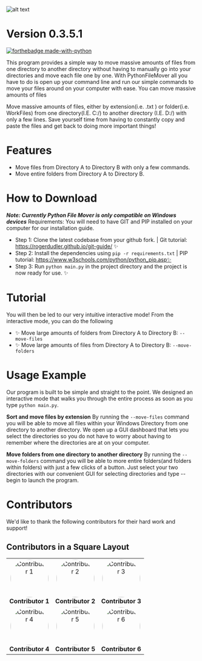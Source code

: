 ![alt text](https://i.imgur.com/z1ogxT9.png)

# Version 0.3.5.1
[![forthebadge made-with-python](http://ForTheBadge.com/images/badges/made-with-python.svg)](https://www.python.org/)

This program provides a simple way to move massive amounts of files from one directory to another directory without having to manually go into your directories and move each file one by one. With PythonFileMover all you have to do is open up your command line and run our simple commands to move your files around on your computer with ease.  You can move massive amounts of files

Move massive amounts of files, either by extension(i.e. .txt ) or folder(i.e. WorkFiles) from one directory(I.E. C:/) to another directory (I.E. D:/) with only a few lines. Save yourself time from having to constantly copy and paste the files and get back to doing more important things!



# Features
- Move files from Directory A to Directory B with only a few commands.
- Move entire folders from Directory A to Directory B.

# How to Download
***Note: Currently Python File Mover is only compatible on Windows devices***
Requirements: You will need to have GIT and PIP installed on your computer for our installation guide.
- Step 1: Clone the latest codebase from your github fork. | Git tutorial: https://rogerdudler.github.io/git-guide/ ✨
- Step 2: Install the dependencies using `pip -r requirements.txt` | PIP tutorial: https://www.w3schools.com/python/python_pip.asp✨
- Step 3: Run `python main.py` in the project directory and the project is now ready for use. ✨

# Tutorial
 You will then be led to our very intuitive interactive mode! From the interactive mode, you can do the following
- ✨ Move large amounts of folders from Directory A to Directory B: `--move-files`
- ✨ Move large amounts of files from Directory A to Directory B: `--move-folders`


# Usage Example
Our program is built to be simple and straight to the point. We designed an interactive mode that walks you through the entire process as soon as you type `python main.py`.

**Sort and move files by extension**
By running the `--move-files` command you will be able to move all files within your Windows Directory from one directory to another directory. We open up a GUI dashboard that lets you select the directories so you do not have to worry about having to remember where the directories are at on your computer.

**Move folders from one directory to another directory**
By running the `--move-folders` command you will be able to more entire folders(and folders within folders) with just a few clicks of a button.  Just select your two directories with our convenient GUI for selecting directories and type --begin to launch the program.


# Contributors

We'd like to thank the following contributors for their hard work and support!

## Contributors in a Square Layout

<div align="center">
  <table style="border: none;">
    <tr>
      <td align="center">
        <img src="https://avatars.githubusercontent.com/u/USER_ID?v=4" width="100" height="100" alt="Contributor 1" style="border-radius: 50%;"><br>
        <strong>Contributor 1</strong>
      </td>
      <td align="center">
        <img src="https://avatars.githubusercontent.com/u/USER_ID?v=4" width="100" height="100" alt="Contributor 2" style="border-radius: 50%;"><br>
        <strong>Contributor 2</strong>
      </td>
      <td align="center">
        <img src="https://avatars.githubusercontent.com/u/USER_ID?v=4" width="100" height="100" alt="Contributor 3" style="border-radius: 50%;"><br>
        <strong>Contributor 3</strong>
      </td>
    </tr>
    <tr>
      <td align="center">
        <img src="https://avatars.githubusercontent.com/u/USER_ID?v=4" width="100" height="100" alt="Contributor 4" style="border-radius: 50%;"><br>
        <strong>Contributor 4</strong>
      </td>
      <td align="center">
        <img src="https://avatars.githubusercontent.com/u/USER_ID?v=4" width="100" height="100" alt="Contributor 5" style="border-radius: 50%;"><br>
        <strong>Contributor 5</strong>
      </td>
      <td align="center">
        <img src="https://avatars.githubusercontent.com/u/USER_ID?v=4" width="100" height="100" alt="Contributor 6" style="border-radius: 50%;"><br>
        <strong>Contributor 6</strong>
      </td>
    </tr>
  </table>
</div>


